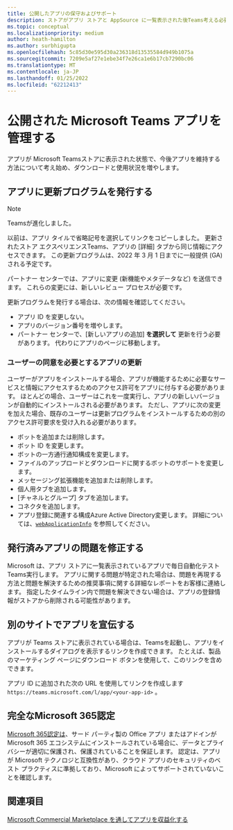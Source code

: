 ```yaml
---
title: 公開したアプリの保守およびサポート
description: ストアがアプリ ストアと AppSource に一覧表示された後Teams考える必要があります。
ms.topic: conceptual
ms.localizationpriority: medium
author: heath-hamilton
ms.author: surbhigupta
ms.openlocfilehash: 5c85d30e595d30a236318d13535584d949b1075a
ms.sourcegitcommit: 7209e5af27e1ebe34f7e26ca1e6b17cb7290bc06
ms.translationtype: MT
ms.contentlocale: ja-JP
ms.lasthandoff: 01/25/2022
ms.locfileid: "62212413"
---
```

# <a name="maintain-your-published-microsoft-teams-app"></a>公開された Microsoft Teams アプリを管理する

アプリが Microsoft Teamsストアに表示された状態で、今後アプリを維持する方法について考え始め、ダウンロードと使用状況を増やします。

## <a name="publish-updates-to-your-app"></a>アプリに更新プログラムを発行する

> [!NOTE]
> Teamsが進化しました。
> 
> 以前は、アプリ タイルで省略記号を選択してリンクをコピーしました。 更新されたストア エクスペリエンスTeams、アプリの [詳細] タブから同じ情報にアクセスできます。 この更新プログラムは、2022 年 3 月 1 日までに一般提供 (GA) される予定です。

パートナー センターでは、アプリに変更 (新機能やメタデータなど) を送信できます。 これらの変更には、新しいレビュー プロセスが必要です。

更新プログラムを発行する場合は、次の情報を確認してください。

* アプリ ID を変更しない。
* アプリのバージョン番号を増やします。
* パートナー センターで、[新しいアプリの追加] **を選択して** 更新を行う必要があります。 代わりにアプリのページに移動します。

### <a name="app-updates-requiring-user-consent"></a>ユーザーの同意を必要とするアプリの更新

ユーザーがアプリをインストールする場合、アプリが機能するために必要なサービスと情報にアクセスするためのアクセス許可をアプリに付与する必要があります。 ほとんどの場合、ユーザーはこれを一度実行し、アプリの新しいバージョンが自動的にインストールされる必要があります。
ただし、アプリに次の変更を加えた場合、既存のユーザーは更新プログラムをインストールするための別のアクセス許可要求を受け入れる必要があります。

* ボットを追加または削除します。
* ボット ID を変更します。
* ボットの一方通行通知構成を変更します。
* ファイルのアップロードとダウンロードに関するボットのサポートを変更します。
* メッセージング拡張機能を追加または削除します。
* 個人用タブを追加します。
* [チャネルとグループ] タブを追加します。
* コネクタを追加します。
* アプリ登録に関連する構成Azure Active Directory変更します。 詳細については、[`webApplicationInfo`](~/resources/schema/manifest-schema.md#webapplicationinfo) を参照してください。

## <a name="fix-issues-with-your-published-app"></a>発行済みアプリの問題を修正する

Microsoft は、アプリ ストアに一覧表示されているアプリで毎日自動化テストTeams実行します。 アプリに関する問題が特定された場合は、問題を再現する方法と問題を解決するための推奨事項に関する詳細なレポートをお客様に連絡します。 指定したタイムライン内で問題を解決できない場合は、アプリの登録情報がストアから削除される可能性があります。

## <a name="promote-your-app-on-another-site"></a>別のサイトでアプリを宣伝する

アプリが Teams ストアに表示されている場合は、Teamsを起動し、アプリをインストールするダイアログを表示するリンクを作成できます。 たとえば、製品のマーケティング ページにダウンロード ボタンを使用して、このリンクを含めできます。

アプリ ID に追加された次の URL を使用してリンクを作成します `https://teams.microsoft.com/l/app/<your-app-id>` 。

## <a name="complete-microsoft-365-certification"></a>完全なMicrosoft 365認定

[Microsoft 365認定は](/microsoft-365-app-certification/docs/certification)、サード パーティ製の Office アプリ またはアドインが Microsoft 365 エコシステムにインストールされている場合に、データとプライバシーが適切に保護され、保護されていることを保証します。 認定は、アプリが Microsoft テクノロジと互換性があり、クラウド アプリのセキュリティのベスト プラクティスに準拠しており、Microsoft によってサポートされていないことを確認します。

## <a name="see-also"></a>関連項目

[Microsoft Commercial Marketplace を通してアプリを収益化する](/office/dev/store/monetize-addins-through-microsoft-commercial-marketplace)
